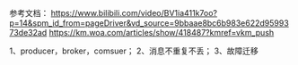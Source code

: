 
参考文档：
https://www.bilibili.com/video/BV1ia411k7oo?p=14&spm_id_from=pageDriver&vd_source=9bbaae8bc6b983e622d9599373de32ad
https://km.woa.com/articles/show/418487?kmref=vkm_push

1、producer，broker，comsuer；
2、消息不重复不丢；
3、故障迁移
